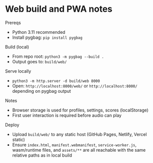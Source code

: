 Web build and PWA notes
=======================

Prereqs
- Python 3.11 recommended
- Install pygbag: `pip install pygbag`

Build (local)
- From repo root: `python3 -m pygbag --build .`
- Output goes to: `build/web/`

Serve locally
- `python3 -m http.server -d build/web 8000`
- Open: `http://localhost:8000/web/` or `http://localhost:8000/` depending on pygbag output

Notes
- Browser storage is used for profiles, settings, scores (localStorage)
- First user interaction is required before audio can play

Deploy
- Upload `build/web/` to any static host (GitHub Pages, Netlify, Vercel static)
- Ensure `index.html`, `manifest.webmanifest`, `service-worker.js`, wasm/runtime files, and `assets/**` are all reachable with the same relative paths as in local build

